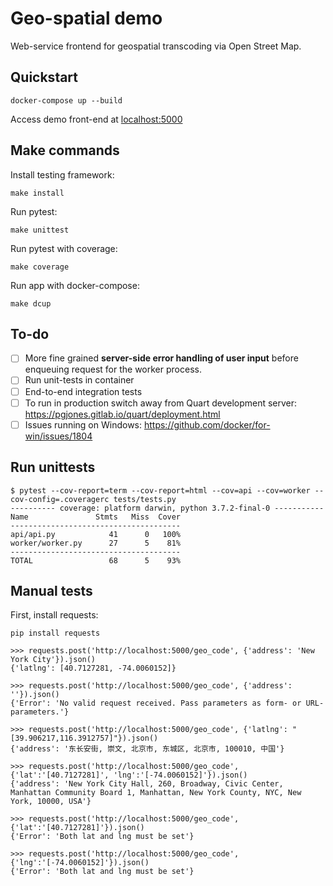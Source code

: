 # Geo-spatial demo
Web-service frontend for geospatial transcoding via Open Street Map.

## Quickstart
```
docker-compose up --build
```
Access demo front-end at [localhost:5000](localhost:5000)

## Make commands
Install testing framework:
```
make install
```

Run pytest:
```
make unittest
```

Run pytest with coverage:
```
make coverage
```

Run app with docker-compose:
```
make dcup
```

## To-do
- [ ] More fine grained **server-side error handling of user input** before enqueuing request for the worker process.
- [ ] Run unit-tests in container
- [ ] End-to-end integration tests
- [ ] To run in production switch away from Quart development server: https://pgjones.gitlab.io/quart/deployment.html
- [ ] Issues running on Windows: https://github.com/docker/for-win/issues/1804

## Run unittests
```
$ pytest --cov-report=term --cov-report=html --cov=api --cov=worker --cov-config=.coveragerc tests/tests.py
---------- coverage: platform darwin, python 3.7.2-final-0 -----------
Name               Stmts   Miss  Cover
--------------------------------------
api/api.py            41      0   100%
worker/worker.py      27      5    81%
--------------------------------------
TOTAL                 68      5    93%
```

## Manual tests
First, install requests:
```
pip install requests
```

```
>>> requests.post('http://localhost:5000/geo_code', {'address': 'New York City'}).json()
{'latlng': [40.7127281, -74.0060152]}
```

```
>>> requests.post('http://localhost:5000/geo_code', {'address': ''}).json()
{'Error': 'No valid request received. Pass parameters as form- or URL-parameters.'}
```

```
>>> requests.post('http://localhost:5000/geo_code', {'latlng': "[39.906217,116.3912757]"}).json()
{'address': '东长安街, 崇文, 北京市, 东城区, 北京市, 100010, 中国'}
```

```
>>> requests.post('http://localhost:5000/geo_code', {'lat':'[40.7127281]', 'lng':'[-74.0060152]'}).json()
{'address': 'New York City Hall, 260, Broadway, Civic Center, Manhattan Community Board 1, Manhattan, New York County, NYC, New York, 10000, USA'}
```

```
>>> requests.post('http://localhost:5000/geo_code', {'lat':'[40.7127281]'}).json()
{'Error': 'Both lat and lng must be set'}
```

```
>>> requests.post('http://localhost:5000/geo_code', {'lng':'[-74.0060152]'}).json()
{'Error': 'Both lat and lng must be set'}
```
